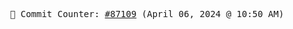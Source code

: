 <p align="center">
    <samp>
        📮 Commit Counter: <a href="https://github.com/Javascript-void0/Javascript-void0/commits/main">#87109</a> (April 06, 2024 @ 10:50 AM)
    </samp>
</p>